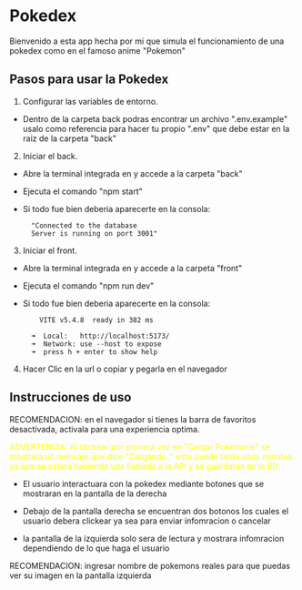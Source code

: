 
# Pokedex

Bienvenido a esta app hecha por mi que simula el funcionamiento de una pokedex como en el famoso anime "Pokemon"



## Pasos para usar la Pokedex


1. Configurar las variables de entorno.
- Dentro de la carpeta back podras encontrar un archivo ".env.example" usalo como referencia para hacer tu propio ".env" que debe estar en la raiz de la carpeta "back"

2. Iniciar el back. 
- Abre la terminal integrada en y accede a la carpeta "back"
- Ejecuta el comando "npm start"
- Si todo fue bien deberia aparecerte en la consola:

        "Connected to the database
        Server is running on port 3001" 

3. Iniciar el front.
- Abre la terminal integrada en y accede a la carpeta "front"
- Ejecuta el comando "npm run dev"
- Si todo fue bien deberia aparecerte en la consola:

          VITE v5.4.8  ready in 382 ms

        ➜  Local:   http://localhost:5173/
        ➜  Network: use --host to expose
        ➜  press h + enter to show help

4. Hacer Clic en la url o copiar y pegarla en el navegador 
 
## Instrucciones de uso

RECOMENDACION: en el navegador si tienes la barra de favoritos desactivada, activala para una experiencia optima.

<span style="color: yellow;">ADVERTENCIA: Al clickear por primera vez en "Cargar Pokemons" se mostrara un mensaje que dice "Cargando.." esto puede tarda unos minutos ya que se estara haciendo una llamada a la API y se guardaran en la BD</span>

- El usuario interactuara con la pokedex mediante botones que se mostraran en la pantalla de la derecha

- Debajo de la pantalla derecha se encuentran dos botonos los cuales el usuario debera clickear ya sea para enviar infomracion o cancelar

- la pantalla de la izquierda solo sera de lectura y mostrara infomracion dependiendo de lo que haga el usuario 

RECOMENDACION: ingresar nombre de pokemons reales para que puedas ver su imagen en la pantalla izquierda